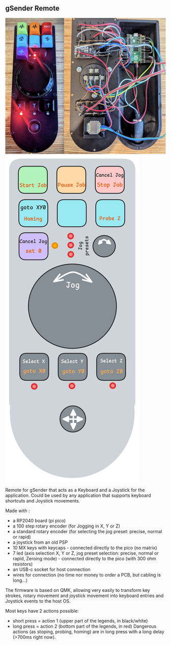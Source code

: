 ## gSender Remote

![](doc/telco.jpg)
![](doc/gSenderRemote.png)

Remote for gSender that acts as a Keyboard and a Joystick for the application. Could be used by any application that supports keyboard shortcuts and Joystick movements.

Made with :
- a RP2040 board (pi pico)
- a 100 step rotary encoder (for Jogging in X, Y or Z)
- a standard rotary encoder (for selecting the jog preset: precise, normal or rapid)
- a joystick from an old PSP
- 10 MX keys with keycaps - connected directly to the pico (no matrix)
- 7 led (axis selection X, Y or Z, jog preset selection: precise, normal or rapid, Zeroing mode) - connected directly to the pico (with 300 ohm resistors)
- an USB-c socket for host connection
- wires for connection (no time nor money to order a PCB, but cabling is long...)

The firmware is based on QMK, allowing very easily to transform key strokes, rotary movement and joystick movement into keyboard entries and Joystick events to the host OS.

Most keys have 2 actions possible:
- short press = action 1 (upper part of the legends, in black/white)
- long press = action 2 (bottom part of the legends, in red)
Dangerous actions (as stoping, probing, homing) are in long press with a long delay (>700ms right now).

